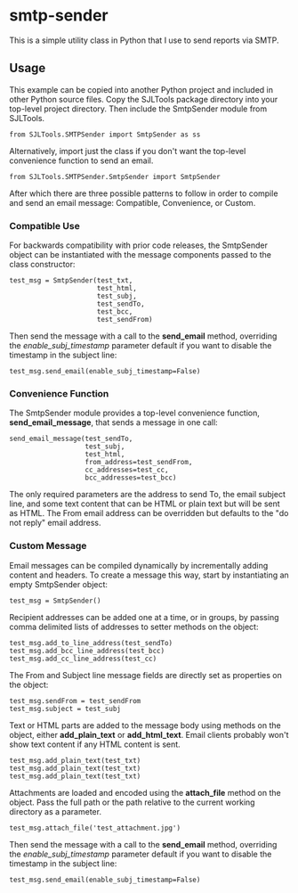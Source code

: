 # smtp-sender    
This is a simple utility class in Python that I use to send reports via SMTP.    

## Usage    
This example can be copied into another Python project and included in other Python source files. Copy the SJLTools 
package directory into your top-level project directory. Then include the SmtpSender module from SJLTools.    

```
from SJLTools.SMTPSender import SmtpSender as ss 
```    
Alternatively, import just the class if you don't want the top-level convenience function to send an email.    
```
from SJLTools.SMTPSender.SmtpSender import SmtpSender
```    

After which there are three possible patterns to follow in order to compile and send an email message: Compatible, 
Convenience, or Custom.    

### Compatible Use 
For backwards compatibility with prior code releases, the SmtpSender object can be instantiated with the message 
components passed to the class constructor:
```
test_msg = SmtpSender(test_txt,
                      test_html,
                      test_subj,
                      test_sendTo,
                      test_bcc,
                      test_sendFrom)
```    
Then send the message with a call to the **send_email** method, overriding the *enable_subj_timestamp* 
parameter default if you want to disable the timestamp in the subject line:    
```
test_msg.send_email(enable_subj_timestamp=False)
```    

### Convenience Function 
The SmtpSender module provides a top-level convenience function, **send_email_message**, that sends a 
message in one call:
```
send_email_message(test_sendTo,
                   test_subj,
                   test_html,
                   from_address=test_sendFrom,
                   cc_addresses=test_cc,
                   bcc_addresses=test_bcc)
```    
The only required parameters are the address to send To, the email subject line, and some text content that can be 
HTML or plain text but will be sent as HTML. The From email address can be overridden but defaults to the 
"do not reply" email address.    

### Custom Message 
Email messages can be compiled dynamically by incrementally adding content and headers. To create a message this way, 
start by instantiating an empty SmtpSender object:
```
test_msg = SmtpSender()
```    

Recipient addresses can be added one at a time, or in groups, by passing comma delimited lists of addresses to 
setter methods on the object:    
```
test_msg.add_to_line_address(test_sendTo)
test_msg.add_bcc_line_address(test_bcc)
test_msg.add_cc_line_address(test_cc)
```    

The From and Subject line message fields are directly set as properties on the object:    
```
test_msg.sendFrom = test_sendFrom
test_msg.subject = test_subj
```    

Text or HTML parts are added to the message body using methods on the object, either **add_plain_text** or 
**add_html_text**. Email clients probably won't show text content if any HTML content is sent.    
```
test_msg.add_plain_text(test_txt)
test_msg.add_plain_text(test_txt)
test_msg.add_plain_text(test_txt)
```    

Attachments are loaded and encoded using the **attach_file** method on the object. Pass the full path or the 
path relative to the current working directory as a parameter.    
```
test_msg.attach_file('test_attachment.jpg')
```    

Then send the message with a call to the **send_email** method, overriding the *enable_subj_timestamp* 
parameter default if you want to disable the timestamp in the subject line:    
```
test_msg.send_email(enable_subj_timestamp=False)
```    
